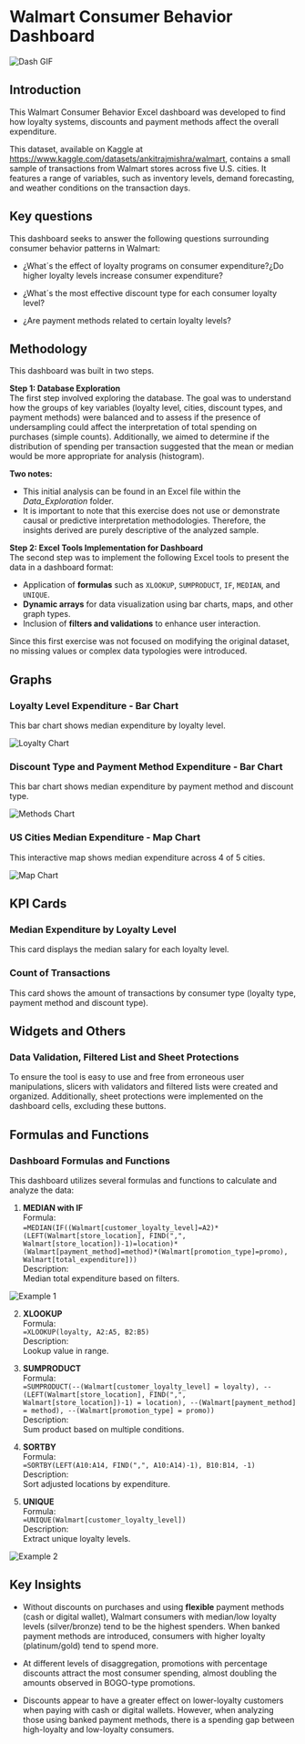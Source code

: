 # Walmart Consumer Behavior Dashboard

![Dash GIF](Images/DashboardIntro.gif)

## Introduction
This Walmart Consumer Behavior Excel dashboard was developed to find how loyalty systems, discounts and payment methods affect the overall expenditure. 

This dataset, available on Kaggle at https://www.kaggle.com/datasets/ankitrajmishra/walmart, contains a small sample of transactions from Walmart stores across five U.S. cities. It features a range of variables, such as inventory levels, demand forecasting, and weather conditions on the transaction days.

## Key questions
This dashboard seeks to answer the following questions surrounding consumer behavior patterns in Walmart:

- ¿What´s the effect of loyalty programs on consumer expenditure?¿Do higher loyalty levels increase consumer expenditure?

- ¿What´s the most effective discount type for each consumer loyalty level?

- ¿Are payment methods related to certain loyalty levels?

## Methodology

This dashboard was built in two steps.

**Step 1: Database Exploration**  
The first step involved exploring the database. The goal was to understand how the groups of key variables (loyalty level, cities, discount types, and payment methods) were balanced and to assess if the presence of undersampling could affect the interpretation of total spending on purchases (simple counts). Additionally, we aimed to determine if the distribution of spending per transaction suggested that the mean or median would be more appropriate for analysis (histogram).

**Two notes:**
- This initial analysis can be found in an Excel file within the *Data_Exploration* folder. 
- It is important to note that this exercise does not use or demonstrate causal or predictive interpretation methodologies. Therefore, the insights derived are purely descriptive of the analyzed sample.

**Step 2: Excel Tools Implementation for Dashboard**  
The second step was to implement the following Excel tools to present the data in a dashboard format:

- Application of **formulas** such as `XLOOKUP`, `SUMPRODUCT`, `IF`, `MEDIAN`, and `UNIQUE`.
- **Dynamic arrays** for data visualization using bar charts, maps, and other graph types.
- Inclusion of **filters and validations** to enhance user interaction.

Since this first exercise was not focused on modifying the original dataset, no missing values or complex data typologies were introduced.


## Graphs

### Loyalty Level Expenditure - Bar Chart  
This bar chart shows median expenditure by loyalty level.

![Loyalty Chart](Images/Chart1.png)

### Discount Type and Payment Method Expenditure - Bar Chart  
This bar chart shows median expenditure by payment method and discount type.

![Methods Chart](Images/Chart2.png)

### US Cities Median Expenditure - Map Chart  
This interactive map shows median expenditure across 4 of 5 cities.

![Map Chart](Images/Map1.png)

## KPI Cards

### Median Expenditure by Loyalty Level
This card displays the median salary for each loyalty level.

### Count of Transactions
This card shows the amount of transactions by consumer type (loyalty type, payment method and discount type).

## Widgets and Others

### Data Validation, Filtered List and Sheet Protections  
To ensure the tool is easy to use and free from erroneous user manipulations, slicers with validators and filtered lists were created and organized. Additionally, sheet protections were implemented on the dashboard cells, excluding these buttons.


## Formulas and Functions
### Dashboard Formulas and Functions

This dashboard utilizes several formulas and functions to calculate and analyze the data:

1. **MEDIAN with IF**  
   Formula:  
   `=MEDIAN(IF((Walmart[customer_loyalty_level]=A2)*(LEFT(Walmart[store_location], FIND(",", Walmart[store_location])-1)=location)*(Walmart[payment_method]=method)*(Walmart[promotion_type]=promo), Walmart[total_expenditure]))`  
   Description:  
   Median total expenditure based on filters.

![Example 1](Images/SortingConditionals.png)

2. **XLOOKUP**  
   Formula:  
   `=XLOOKUP(loyalty, A2:A5, B2:B5)`  
   Description:  
   Lookup value in range.

3. **SUMPRODUCT**  
   Formula:  
   `=SUMPRODUCT(--(Walmart[customer_loyalty_level] = loyalty), --(LEFT(Walmart[store_location], FIND(",", Walmart[store_location])-1) = location), --(Walmart[payment_method] = method), --(Walmart[promotion_type] = promo))`  
   Description:  
   Sum product based on multiple conditions.

4. **SORTBY**  
   Formula:  
   `=SORTBY(LEFT(A10:A14, FIND(",", A10:A14)-1), B10:B14, -1)`  
   Description:  
   Sort adjusted locations by expenditure.

5. **UNIQUE**  
   Formula:  
   `=UNIQUE(Walmart[customer_loyalty_level])`  
   Description:  
   Extract unique loyalty levels.

![Example 2](Images/Validations.png)


## Key Insights

- Without discounts on purchases and using **flexible** payment methods (cash or digital wallet), Walmart consumers with median/low loyalty levels (silver/bronze) tend to be the highest spenders. When banked payment methods are introduced, consumers with higher loyalty (platinum/gold) tend to spend more.

- At different levels of disaggregation, promotions with percentage discounts attract the most consumer spending, almost doubling the amounts observed in BOGO-type promotions.

- Discounts appear to have a greater effect on lower-loyalty customers when paying with cash or digital wallets. However, when analyzing those using banked payment methods, there is a spending gap between high-loyalty and low-loyalty consumers.


